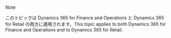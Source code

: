 > [!NOTE]
> <span data-ttu-id="5fba6-101">このトピックは Dynamics 365 for Finance and Operations と Dynamics 365 for Retail の両方に適用されます。</span><span class="sxs-lookup"><span data-stu-id="5fba6-101">This topic applies to both Dynamics 365 for Finance and Operations and to Dynamics 365 for Retail.</span></span> 
